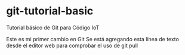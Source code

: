# git-tutorial-basic
Tutorial básico de Git para Código IoT

Este es mi primer cambio en Git
Se está agregando esta línea de texto desde el editor web para comprobar el uso de git pull
